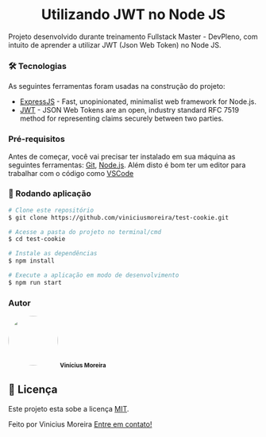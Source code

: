 <h1 align="center">Utilizando JWT no Node JS</h1>

Projeto desenvolvido durante treinamento Fullstack Master - DevPleno, com intuito de aprender a utilizar JWT (Json Web Token) no Node JS.

### 🛠 Tecnologias

As seguintes ferramentas foram usadas na construção do projeto:

* [ExpressJS](https://expressjs.com/pt-br/) - Fast, unopinionated, minimalist web framework for Node.js.
* [JWT](https://jwt.io/) - JSON Web Tokens are an open, industry standard RFC 7519 method for representing claims securely between two parties.

### Pré-requisitos

Antes de começar, você vai precisar ter instalado em sua máquina as seguintes ferramentas:
[Git](https://git-scm.com), [Node.js](https://nodejs.org/en/).
Além disto é bom ter um editor para trabalhar com o código como [VSCode](https://code.visualstudio.com/)

### 🎲 Rodando aplicação

```bash
# Clone este repositório
$ git clone https://github.com/viniciusmoreira/test-cookie.git

# Acesse a pasta do projeto no terminal/cmd
$ cd test-cookie

# Instale as dependências
$ npm install

# Execute a aplicação em modo de desenvolvimento
$ npm run start
```

### Autor

 <img style="border-radius: 50%;" src="https://avatars2.githubusercontent.com/u/5288651?s=400&u=d1af6a4fecad96cfd93375e0913e165cef778b92&v=4" width="100px;" alt=""/>
 <sub><b>Vinícius Moreira</b></sub>


## 📝 Licença

Este projeto esta sobe a licença [MIT](./LICENSE).

Feito por Vinicius Moreira [Entre em contato!](https://www.linkedin.com/in/vinicius-moreira-vm/)
